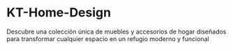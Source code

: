 # KT-Home-Design
Descubre una colección única de muebles y accesorios de hogar diseñados para transformar cualquier espacio en un refugio moderno y funcional
